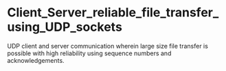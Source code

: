 # Client_Server_reliable_file_transfer_using_UDP_sockets
UDP client and server communication wherein large size file transfer is possible with high reliability using sequence numbers and acknowledgements.
